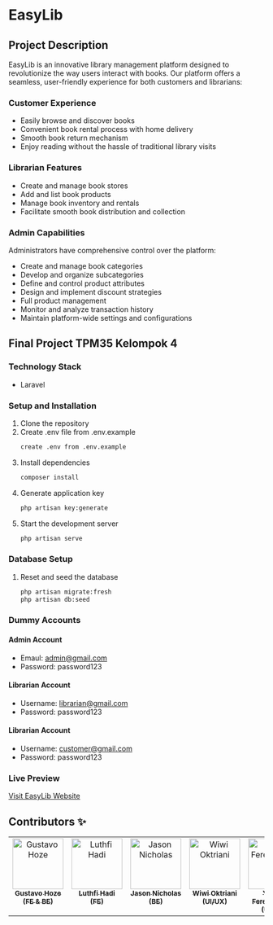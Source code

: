 # EasyLib

## Project Description

EasyLib is an innovative library management platform designed to revolutionize the way users interact with books. Our platform offers a seamless, user-friendly experience for both customers and librarians:

### Customer Experience
- Easily browse and discover books
- Convenient book rental process with home delivery
- Smooth book return mechanism
- Enjoy reading without the hassle of traditional library visits

### Librarian Features
- Create and manage book stores
- Add and list book products
- Manage book inventory and rentals
- Facilitate smooth book distribution and collection

### Admin Capabilities
Administrators have comprehensive control over the platform:
- Create and manage book categories
- Develop and organize subcategories
- Define and control product attributes
- Design and implement discount strategies
- Full product management
- Monitor and analyze transaction history
- Maintain platform-wide settings and configurations

## Final Project TPM35 Kelompok 4

### Technology Stack
- Laravel

### Setup and Installation

1. Clone the repository
2. Create .env file from .env.example
   ```bash
   create .env from .env.example
   ```
3. Install dependencies
   ```bash
   composer install
   ```
4. Generate application key
   ```bash
   php artisan key:generate
   ```
5. Start the development server
   ```bash
   php artisan serve
   ```

### Database Setup

1. Reset and seed the database
   ```bash
   php artisan migrate:fresh
   php artisan db:seed
   ```

### Dummy Accounts

#### Admin Account
- Emaul: admin@gmail.com
- Password: password123

#### Librarian Account
- Username: librarian@gmail.com
- Password: password123

#### Librarian Account
- Username: customer@gmail.com
- Password: password123

### Live Preview

[Visit EasyLib Website](https://easylib.vercel.app/)

## Contributors ✨

<table>
  <tbody>
    <tr>
        <td align="center" valign="top" width="14.28%"><a href="https://github.com/gustavohoze"><img src="https://avatars.githubusercontent.com/u/125367394?v=4?s=100" width="100px;" alt="Gustavo Hoze"/><br /><sub><b>Gustavo Hoze (FE & BE)</b></sub></a>
        </td>
        <td align="center" valign="top" width="14.28%"><a href="https://github.com/luthfidi"><img src="https://avatars.githubusercontent.com/u/125367395?v=4?s=100" width="100px;" alt="Luthfi Hadi"/><br /><sub><b>Luthfi Hadi (FE)</b></sub></a>
        </td>
        <td align="center" valign="top" width="14.28%"><a href="https://github.com/Jasonicholas"><img src="https://avatars.githubusercontent.com/u/125367396?v=4?s=100" width="100px;" alt="Jason Nicholas"/><br /><sub><b>Jason Nicholas (BE)</b></sub></a>
        </td>
        <td align="center" valign="top" width="14.28%"><a href="#"><img src="https://ui-avatars.com/api/?size=100&name=Wiwi+Oktriani" width="100px;" alt="Wiwi Oktriani"/><br /><sub><b>Wiwi Oktriani (UI/UX)</b></sub>
        </td>
        <td align="center" valign="top" width="14.28%"><a href="#"><img src="https://ui-avatars.com/api/?size=100&name=Yesica+Ferenlorensa" width="100px;" alt="Yesica Ferenlorensa"/><br /><sub><b>Yesica Ferenlorensa (UI/UX)</b></sub>
        </td>
    </tr>
  </tbody>
</table>